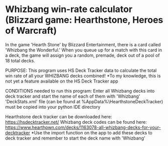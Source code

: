 # Whizbang win-rate calculator (Blizzard game: Hearthstone, Heroes of Warcraft)

In the game 'Hearth Stone' by Blizzard Entertainment, there is a card called 'Whizbang the Wonderful.' When you queue up for a match with this card in a deck, the game will assign you a random, premade, deck out of a pool of 18 total decks.

PURPOSE: This program uses HS Deck Tracker data to calculate the total win rate of all your WHIZBANG decks combined!
 *To my knowledge, this is not yet a feature available on the HS Deck Tracker app

CONDITIONS needed to run this program:
Enter all Whizbang decks into deck tracker and start the name of each of them with 'Whizbang'
'DeckStats.xml' file (can be found at %AppData%\HearthstoneDeckTracker) must be copied into your python IDE directory

Hearthstone deck tracker can be downloaded here: https://hsdecktracker.net/
Whizbang deck codes can be found here: https://www.hearthpwn.com/decks/1163078-all-whizbang-decks-for-your-decktracker
  *Use the import function on the app to add these decks to deck tracker and remember to start the deck name with 'Whizbang'
